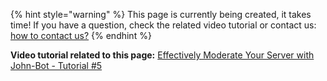 {% hint style="warning" %}
This page is currently being created, it takes time! If you have a question, check the related video tutorial or contact us: [how to contact us?](../../contact.md)
{% endhint %}

**Video tutorial related to this page:** [Effectively Moderate Your Server with John-Bot - Tutorial #5](https://jnbt.xyz/tutorials/moderation)
